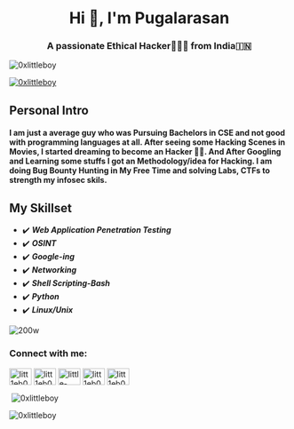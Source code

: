 <h1 align="center">Hi 👋, I'm Pugalarasan </h1>
<h3 align="center">A passionate Ethical Hacker👨🏻‍💻 from India🇮🇳</h3>

   <p align="left"> <img src="https://komarev.com/ghpvc/?username=0xlittleboy&label=Profile%20views&color=0e75b6&style=flat" alt="0xlittleboy" /> </p>

   <p align="left"> <a href="https://twitter.com/0xlittleboy" target="blank"><img src="https://img.shields.io/twitter/follow/litt1eb0yy?logo=twitter&style=for-the-    badge" alt="0xlittleboy" /></a> </p>

   ## Personal Intro
   #### I am just a average guy who was Pursuing Bachelors in CSE and not good with programming languages at all. After seeing some Hacking Scenes in Movies, I      started dreaming to become an Hacker 👨‍💻. And After Googling and Learning some stuffs I got an Methodology/idea for Hacking. I am doing Bug Bounty Hunting in My        Free Time and solving Labs, CTFs to strength my infosec skils. 
 
 ## My Skillset
 - ✔️ ***Web Application Penetration Testing***
 - ✔️ ***OSINT***
 - ✔️ ***Google-ing***
 - ✔️ ***Networking***
 - ✔️ ***Shell Scripting-Bash***
 - ✔️ ***Python***
 - ✔️ ***Linux/Unix***                                


![200w](https://user-images.githubusercontent.com/75373225/148409365-de0863dc-c8bc-4103-875a-24d3fa5368ff.gif)
 

<h3 align="left">Connect with me:</h3>
<p align="left">
<a href="https://0xlittleboy.github.io" target="blank"><img align="center" src="https://user-images.githubusercontent.com/75373225/148575421-c2d0dda7-3581-464e-a194-c90956a06794.png" alt="litt1eb0yy" height="30" width="40" /></a>
<a href="https://twitter.com/0xlittleboy" target="blank"><img align="center" src="https://raw.githubusercontent.com/rahuldkjain/github-profile-readme-generator/master/src/images/icons/Social/twitter.svg" alt="litt1eb0y_" height="30" width="40" /></a>
<a href="https://linkedin.com/in/little-boy" target="blank"><img align="center" src="https://raw.githubusercontent.com/rahuldkjain/github-profile-readme-generator/master/src/images/icons/Social/linked-in-alt.svg" alt="little-boy" height="30" width="40" /></a>
<a href="https://fb.com/litt1eb0yy" target="blank"><img align="center" src="https://raw.githubusercontent.com/rahuldkjain/github-profile-readme-generator/master/src/images/icons/Social/facebook.svg" alt="litt1eb0y" height="30" width="40" /></a>
<a href="https://instagram.com/0xlittleboy" target="blank"><img align="center" src="https://raw.githubusercontent.com/rahuldkjain/github-profile-readme-generator/master/src/images/icons/Social/instagram.svg" alt="litt1eb0yy" height="30" width="40" /></a>
<a href="https://medium.com/@litt1eb0y" target="blank"<img align="center" src="https://raw.githubusercontent.com/rahuldkjain/github-profile-readme-generator/master/src/images/icons/Social/medium.svg" alt="@litt1eb0y" height="30" width="40" /></a>
</p>



<p>&nbsp;<img align="center" src="https://github-readme-stats.vercel.app/api?username=0xlittleboyy&show_icons=true&locale=en" alt="0xlittleboy" /></p> <p><img align="center" src="https://github-readme-streak-stats.herokuapp.com/?user=0xlittleboy&" alt="0xlittleboy" /></p>
